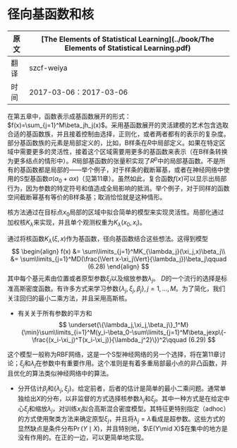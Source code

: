 # 径向基函数和核

| 原文   | [The Elements of Statistical Learning](../book/The Elements of Statistical Learning.pdf) |
| ---- | ---------------------------------------- |
| 翻译   | szcf-weiya                               |
| 时间   | 2017-03-06：2017-03-06                    |

在第五章中，函数表示成基函数展开的形式：$f(x)=\sum_{j=1}^M\beta_jh_j(x)$。采用基函数展开的灵活建模的艺术包含选取合适的基函数族，并且接着控制由选择，正则化，或者两者都有的表示的复杂度。部分基函数族的元素是局部定义的，比如，B样条在$R$中局部定义。如果在特定区域中需要更多的灵活性，接着这个区域需要用更多的基函数来表示（在B样条转换为更多结点的情形中）。$R$局部基函数的张量积实现了$R^p$中的局部基函数。不是所有的基函数都是局部的——举个例子，对于样条的截断幂基，或者在神经网络中使用的S型基函数$\sigma(\alpha_0+\alpha x)$（见第11章）。虽然如此，复合函数$f(x)$可以显示出局部行为，因为参数的特定符号和值造成全局影响的抵消。举个例子，对于同样的函数空间截断幂基有等价的B样条基；取消恰恰就是这种情形。

核方法通过在目标点$x_0$局部的区域中拟合简单的模型来实现灵活性。局部化通过加权核$K_\lambda$来实现，并且单个观测权重为$K_\lambda(x_0,x_i)$。

通过将核函数$K_\lambda(\xi,x)$作为基函数，径向基函数结合这些想法。这得到模型
$$
\begin{align}
f(x) &= \sum\limits_{j=1}^MK_{\lambda_j}(\xi_j,x)\beta_j\\
&= \sum\limits_{j=1}^MD(\frac{\Vert x-\xi_j\Vert}{\lambda_j})\beta_j\qquad (6.28)
\end{align}
$$
其中每个基元素由位置或者原型参数$\xi_j$以及缩放参数$\lambda_j$。 $D$的一个流行的选择是标准高斯密度函数。有许多方式来学习参数$\{\lambda_j,\xi_j,\beta_j\},j=1,\ldots,M$。为了简化，我们关注回归的最小二乘方法，并且采用高斯核。

- 有关关于所有参数的平方和
$$
\underset{\{\lambda_j,\xi_j,\beta_j\}_1^M}{\min}\sum\limits_{i=1}^M(y_i-\beta_0-\sum\limits_{j=1}^M\beta_jexp\{-\frac{(x_i-\xi_j)^T(x_i-\xi_j)}{\lambda_j^2}\})^2\qquad (6.29)
$$

​		这个模型一般称为RBF网络，这是一个S型神经网络的另一个选择，将在第11章讨论；$\xi_j$和$\lambda_j$在参数中有重要作用。这个准则是有着多重局部最小点的非凸函数，并且优化的算法类似神经网络中的算法。

- 分开估计$\beta_j$和$\{\lambda_j,\xi_j\}$。给定前者，后者的估计是简单的最小二乘问题。通常单独给出$X$的分布，以非监督的方式选择核参数$\lambda_j$和$\xi_j$。其中一种方式是在给定中心$\xi_j$和缩放$\lambda_j$，对训练$x_i$拟合高斯混合密度模型。其特征更特别指定（adhoc）的方式使用聚类方法来确定原型$\xi_j$，并且将$\lambda_j=\lambda$看成是超参数。这些方式的显然缺点是条件分布$\Pr(Y\mid X)$，并且特别地，$\E(Y\mid X)$在集中的地方是没有作用的。在正的一边，可以更简单地实现。
